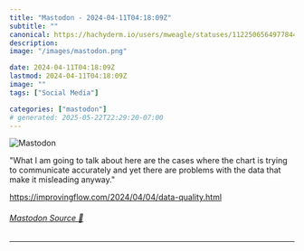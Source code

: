 ```yaml
---
title: "Mastodon - 2024-04-11T04:18:09Z"
subtitle: ""
canonical: https://hachyderm.io/users/mweagle/statuses/112250656497784499
description:
image: "/images/mastodon.png"

date: 2024-04-11T04:18:09Z
lastmod: 2024-04-11T04:18:09Z
image: ""
tags: ["Social Media"]

categories: ["mastodon"]
# generated: 2025-05-22T22:29:20-07:00
---
```

![Mastodon](/images/mastodon.png)

<p>&quot;What I am going to talk about here are the cases where the chart is trying to communicate accurately and yet there are problems with the data that make it misleading anyway.&quot;</p><p><a href="https://improvingflow.com/2024/04/04/data-quality.html" target="_blank" rel="nofollow noopener noreferrer" translate="no"><span class="invisible">https://</span><span class="ellipsis">improvingflow.com/2024/04/04/d</span><span class="invisible">ata-quality.html</span></a></p>


###### [Mastodon Source 🐘](https://hachyderm.io/@mweagle/112250656497784499)

___
